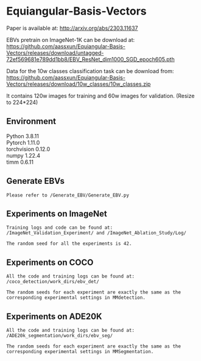 # Equiangular-Basis-Vectors

Paper is available at: http://arxiv.org/abs/2303.11637

EBVs pretrain on ImageNet-1K can be download at: https://github.com/aassxun/Equiangular-Basis-Vectors/releases/download/untagged-72ef569681e789dd1bb8/EBV_ResNet_dim1000_SGD_epoch605.pth

Data for the 10w classes classification task can be download from: https://github.com/aassxun/Equiangular-Basis-Vectors/releases/download/10w_classes/10w_classes.zip  

It contains 120w images for training and 60w images for validation. (Resize to 224*224)

## Environment

Python 3.8.11  
Pytorch 1.11.0  
torchvision 0.12.0  
numpy 1.22.4  
timm 0.6.11

## Generate EBVs

    Please refer to /Generate_EBV/Generate_EBV.py

## Experiments on ImageNet

    Training logs and code can be found at: /ImageNet_Validation_Experiment/ and /ImageNet_Ablation_Study/Log/
    
    The random seed for all the experiments is 42.

## Experiments on COCO

    All the code and training logs can be found at: /coco_detection/work_dirs/ebv_det/
    
    The random seeds for each experiment are exactly the same as the corresponding experimental settings in MMdetection.

## Experiments on ADE20K

    All the code and training logs can be found at: /ADE20k_segmentation/work_dirs/ebv_seg/
    
    The random seeds for each experiment are exactly the same as the corresponding experimental settings in MMSegmentation.
